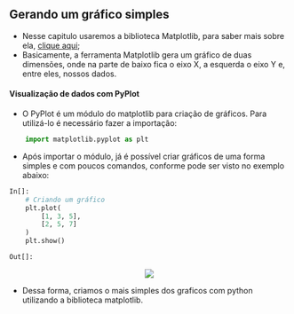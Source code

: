 ## Gerando um gráfico simples

- Nesse capitulo usaremos a biblioteca Matplotlib, para saber mais sobre ela, [clique aqui](/Gerando-gráficos/como_funciona.md);
- Basicamente, a ferramenta Matplotlib gera um gráfico de duas dimensões, onde na parte de baixo fica o eixo X, a esquerda o eixo Y e, entre eles, nossos dados.

#### Visualização de dados com PyPlot

- O PyPlot é um módulo do matplotlib para criação de gráficos. Para utilizá-lo é necessário fazer a importação:

```python
    import matplotlib.pyplot as plt
```
- Após importar o módulo, já é possível criar gráficos de uma forma simples e com poucos comandos, conforme pode ser visto no exemplo abaixo:

```python
In[]:
    # Criando um gráfico
    plt.plot(
        [1, 3, 5], 
        [2, 5, 7]
    )
    plt.show()
```
```python
Out[]:
```
<p align ="center"><img align=center src="assets/plot.png"></p>

- Dessa forma, criamos o mais simples dos graficos com python utilizando a biblioteca matplotlib.